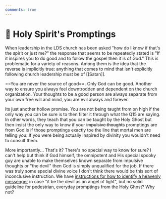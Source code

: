 ```yaml
---
comments: true
---
```

# 👻 Holy Spirit's Promptings
When leadership in the LDS church has been asked "how do I know if that's the spirit or just me?" the response that seems to be repeatedly stated is "If it inspires you to do good and to follow the gospel then it is of God." This is problematic for a variety of reasons. Among them is the idea that the reverse is implicitly true: anything that comes to mind that isn't explicitly following church leadership must be of [[Satan]].

==You are never the source of good==. Only God can be good. Another way to ensure you always feel downtrodden and dependent on the church organization. Your thoughts to be a good person are always separate from your own free will and mind, you are evil always and forever.

Its just another hollow promise. You are not being taught from on high if the only way you can be sure is to then filter it through what the Q15 are saying. In other words, they teach that you can be taught by the Holy Ghost but then insist the only way to know if your ~~impulsive thoughts~~ promptings are from God is if those promptings exactly toe the line that mortal men are telling you. If you were being actually inspired by divinity you wouldn't need to consult them.

More importantly... That's it? There's no special way to know for sure? I can't help but think if God himself, the omnipotent and His special spooky guy are unable to make themselves known separate from impulsive thoughts or "the devil" then God is simply unqualified for the job. If there was truly some special divine voice I don't think there would be this sort of inconclusive instruction. We have [instructions for how to identify a heavenly messenger](https://www.churchofjesuschrist.org/study/scriptures/dc-testament/dc/129?lang=eng&id=p4-p8#p4) in case "it be the devil as an angel of light", but no solid guideline for pedestrian, everyday promptings from the Holy Ghost? Why not?